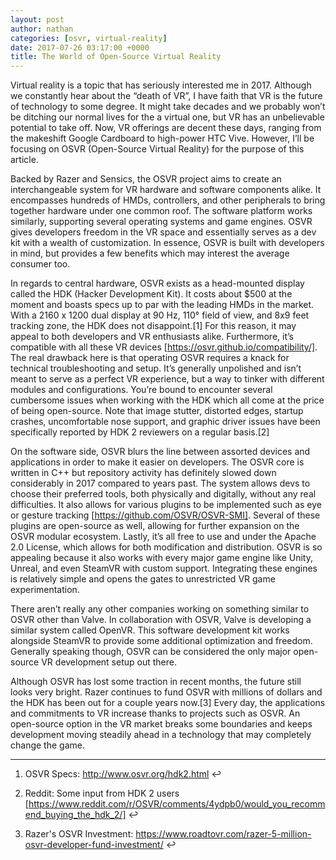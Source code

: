 ```yaml
---
layout: post
author: nathan
categories: [osvr, virtual-reality]
date: 2017-07-26 03:17:00 +0000
title: The World of Open-Source Virtual Reality
---
```


Virtual reality is a topic that has seriously interested me in 2017. Although we
constantly hear about the “death of VR”, I have faith that VR is the future of
technology to some degree. It might take decades and we probably won’t be
ditching our normal lives for the a virtual one, but VR has an unbelievable
potential to take off. Now, VR offerings are decent these days, ranging from the
makeshift Google Cardboard to high-power HTC Vive. However, I’ll be focusing on
OSVR (Open-Source Virtual Reality) for the purpose of this article.

Backed by Razer and Sensics, the OSVR project aims to create an interchangeable
system for VR hardware and software components alike. It encompasses hundreds of
HMDs, controllers, and other peripherals to bring together hardware under one
common roof. The software platform works similarly, supporting several operating
systems and game engines. OSVR gives developers freedom in the VR space and
essentially serves as a dev kit with a wealth of customization. In essence, OSVR
is built with developers in mind, but provides a few benefits which may interest
the average consumer too.

In regards to central hardware, OSVR exists as a head-mounted display called the
HDK (Hacker Development Kit). It costs about $500 at the moment and boasts specs
up to par with the leading HMDs in the market. With a 2160 x 1200 dual display
at 90 Hz, 110° field of view, and 8x9 feet tracking zone, the HDK does not
disappoint.[1]  For this reason, it may appeal to both developers and VR
enthusiasts alike. Furthermore, it’s compatible with all these VR devices
[https://osvr.github.io/compatibility/]. The real drawback here is that
operating OSVR requires a knack for technical troubleshooting and setup. It’s
generally unpolished and isn’t meant to serve as a perfect VR experience, but a
way to tinker with different modules and configurations. You’re bound to
encounter several cumbersome issues when working with the HDK which all come at
the price of being open-source. Note that image stutter, distorted edges,
startup crashes, uncomfortable nose support, and graphic driver issues have been
specifically reported by HDK 2 reviewers on a regular basis.[2]

On the software side, OSVR blurs the line between assorted devices and
applications in order to make it easier on developers. The OSVR core is written
in C++ but repository activity has definitely slowed down considerably in 2017
compared to years past. The system allows devs to choose their preferred tools,
both physically and digitally, without any real difficulties. It also allows for
various plugins to be implemented such as eye or gesture tracking
[https://github.com/OSVR/OSVR-SMI]. Several of these plugins are open-source as
well, allowing for further expansion on the OSVR modular ecosystem. Lastly, it’s
all free to use and under the Apache 2.0 License, which allows for both
modification and distribution. OSVR is so appealing because it also works with
every major game engine like Unity, Unreal, and even SteamVR with custom
support. Integrating these engines is relatively simple and opens the gates to
unrestricted VR game experimentation.

There aren’t really any other companies working on something similar to OSVR
other than Valve. In collaboration with OSVR, Valve is developing a similar
system called OpenVR. This software development kit works alongside SteamVR to
provide some additional optimization and freedom. Generally speaking though,
OSVR can be considered the only major open-source VR development setup out
there.

Although OSVR has lost some traction in recent months, the future still looks
very bright. Razer continues to fund OSVR with millions of dollars and the HDK
has been out for a couple years now.[3]  Every day, the applications and
commitments to VR increase thanks to projects such as OSVR. An open-source
option in the VR market breaks some boundaries and keeps development moving
steadily ahead in a technology that may completely change the game.


--------------------------------------------------------------------------------

 1. OSVR Specs: http://www.osvr.org/hdk2.html  ↩︎
    
    
 2. Reddit: Some input from HDK 2 users
    [https://www.reddit.com/r/OSVR/comments/4ydpb0/would_you_recommend_buying_the_hdk_2/] 
     ↩︎
    
    
 3. Razer's OSVR Investment: 
    https://www.roadtovr.com/razer-5-million-osvr-developer-fund-investment/  ↩︎